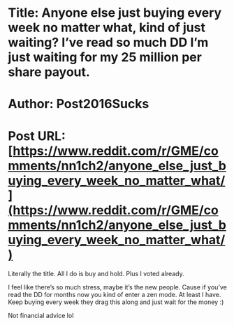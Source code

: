 # Title: Anyone else just buying every week no matter what, kind of just waiting? I’ve read so much DD I’m just waiting for my 25 million per share payout.
# Author: Post2016Sucks
# Post URL: [https://www.reddit.com/r/GME/comments/nn1ch2/anyone_else_just_buying_every_week_no_matter_what/](https://www.reddit.com/r/GME/comments/nn1ch2/anyone_else_just_buying_every_week_no_matter_what/)


Literally the title. 
All I do is buy and hold. Plus I voted already.

I feel like there’s so much stress, maybe it’s the new people. Cause if you’ve read the DD for months now you kind of enter a zen mode. At least I have. Keep buying every week they drag this along and just wait for the money :)



Not financial advice lol